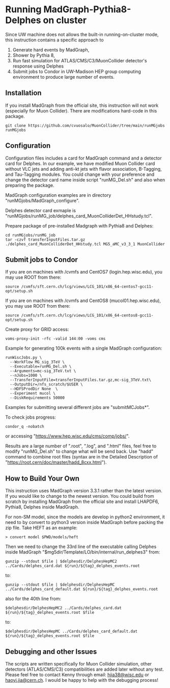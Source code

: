 # Running MadGraph-Pythia8-Delphes on cluster
Since UW machine does not allows the built-in running-on-cluster mode, this instruction contains a specific approach to
1) Generate hard events by MadGraph,
2) Shower by Pythia 8,
3) Run fast simulation for ATLAS/CMS/C3/MuonCollider detector's response using Delphes
4) Submit jobs to Condor in UW-Madison HEP group computing environment to produce large number of events.
## Installation
If you install MadGraph from the official site, this instruction will not work (especially for Muon Collider). There are modifications hard-code in this package.

```
git clone https://github.com/cvuosalo/MuonCollider/tree/main/runMGjobs runMGjobs
```
## Configuration
Configuration files includes a card for MadGraph command and a detector card for Delphes. In our example, we have modified Muon Collider card without VLC jets and adding anti-kt jets with flavor association, B-Tagging, and Tau-Tagging modules. You could change with your preference and change the detector card name inside script "runMG\_Del.sh" and also when preparing the package.

MadGraph configuration examples are in directory "runMGjobs/MadGraph\_configure".

Delphes detector card exmaple is "runMGjobs/runMG\_job/delphes\_card\_MuonColliderDet\_HHstudy.tcl".

Prepare package of pre-installed Madgraph with Pythia8 and Delphes:


```
cd runMGjobs/runMG_job
tar -czvf transferInputFiles.tar.gz ./delphes_card_MuonColliderDet_HHstudy.tcl MG5_aMC_v3_3_1 MuonCollider
```
## Submit jobs to Condor

If you are on machines with /cvmfs and CentOS7 (login.hep.wisc.edu), you may use ROOT from there:

```
source /cvmfs/sft.cern.ch/lcg/views/LCG_101/x86_64-centos7-gcc11-opt/setup.sh 
```

If you are on machines with /cvmfs and CentOS8 (mucol01.hep.wisc.edu), you may use ROOT from there:

```
source /cvmfs/sft.cern.ch/lcg/views/LCG_101/x86_64-centos8-gcc11-opt/setup.sh
```
Create proxy for GRID access:

```
voms-proxy-init -rfc -valid 144:00 -voms cms
```

Example for generating 100k events with a single MadGraph configuration:

```
runWiscJobs.py \
  --WorkFlow MG_sig_3TeV \
  --Executable=runMG_Del.sh \
  --Arguments=mc-sig_3TeV.txt \
  --nJobs=1000 \
  --TransferInputFile=transferInputFiles.tar.gz,mc-sig_3TeV.txt\
  --OutputDir=/nfs_scratch/$USER \
  --HDFSProdDir None  \
  --Experiment mucol \
  --DiskRequirements 50000
```
Examples for submitting several different jobs are "submitMCJobs\*".

To check jobs progress:

```
condor_q -nobatch
```

or accessing "https://www.hep.wisc.edu/cms/comp/jobs/".

Results are a large number of ".root", ".log", and ".html" files, feel free to modify "runMG_Del.sh" to change what will be send back. Use "hadd" command to combine root files (syntax are in the Detailed Description of "https://root.cern/doc/master/hadd_8cxx.html").

## How to Build Your Own
This instruction uses MadGraph version 3.3.1 rather than the latest version. If you would like to change to the newest version. You could build from scratch by installing MadGraph from the official site and install LHAPDF6, Pythia8, Delphes inside MadGraph. 

For non-SM model, since the models are develop in python2 environment, it need to by convert to python3 version inside MadGraph before packing the zip file. Take HEFT as an example:

```
> convert model $PWD/models/heft
```
Then we need to change the 33rd line of the executable calling Delphes inside MadGraph "$mg5dir/Template/LO/bin/internal/run_delphes3" from:

```
gunzip --stdout $file | $delphesdir/DelphesHepMC2 ../Cards/delphes_card.dat ${run}/${tag}_delphes_events.root
```

to:

```
gunzip --stdout $file | $delphesdir/DelphesHepMC ../Cards/delphes_card_default.dat ${run}/${tag}_delphes_events.root
```

also for the 40th line from:

```
$delphesdir/DelphesHepMC2 ../Cards/delphes_card.dat  ${run}/${tag}_delphes_events.root $file
```

to:

```
$delphesdir/DelphesHepMC ../Cards/delphes_card_default.dat  ${run}/${tag}_delphes_events.root $file
```

## Debugging and other Issues
The scripts are written specifically for Muon Collider simulation, other detectors (ATLAS/CMS/C3) compatibilities are added later without any test. Please feel free to contact Kenny through email: hjia38@wisc.edu or haoyi.jia@cern.ch. I would be happy to help with the debugging process!


